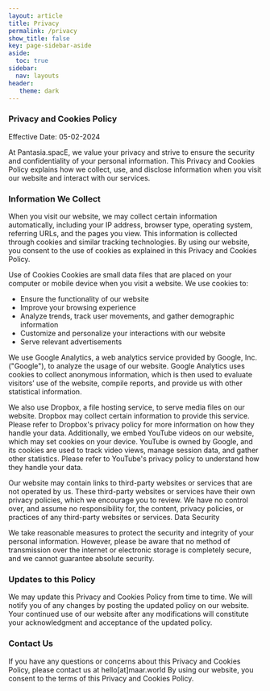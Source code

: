 ```yaml
---
layout: article
title: Privacy
permalink: /privacy
show_title: false
key: page-sidebar-aside
aside:
  toc: true
sidebar:
  nav: layouts
header:
   theme: dark
---
```


### Privacy and Cookies Policy

Effective Date: 05-02-2024

At Pantasia.spacE, we value your privacy and strive to ensure the security and confidentiality of your personal information. This Privacy and Cookies Policy explains how we collect, use, and disclose information when you visit our website and interact with our services.

### Information We Collect

When you visit our website, we may collect certain information automatically, including your IP address, browser type, operating system, referring URLs, and the pages you view. This information is collected through cookies and similar tracking technologies. By using our website, you consent to the use of cookies as explained in this Privacy and Cookies Policy.

Use of Cookies
Cookies are small data files that are placed on your computer or mobile device when you visit a website. We use cookies to:

* Ensure the functionality of our website
* Improve your browsing experience
* Analyze trends, track user movements, and gather demographic information
* Customize and personalize your interactions with our website
* Serve relevant advertisements

We use Google Analytics, a web analytics service provided by Google, Inc. ("Google"), to analyze the usage of our website. Google Analytics uses cookies to collect anonymous information, which is then used to evaluate visitors’ use of the website, compile reports, and provide us with other statistical information.

We also use Dropbox, a file hosting service, to serve media files on our website. Dropbox may collect certain information to provide this service. Please refer to Dropbox's privacy policy for more information on how they handle your data.
Additionally, we embed YouTube videos on our website, which may set cookies on your device. YouTube is owned by Google, and its cookies are used to track video views, manage session data, and gather other statistics. Please refer to YouTube's privacy policy to understand how they handle your data.

Our website may contain links to third-party websites or services that are not operated by us. These third-party websites or services have their own privacy policies, which we encourage you to review. We have no control over, and assume no responsibility for, the content, privacy policies, or practices of any third-party websites or services.
Data Security

We take reasonable measures to protect the security and integrity of your personal information. However, please be aware that no method of transmission over the internet or electronic storage is completely secure, and we cannot guarantee absolute security.

### Updates to this Policy

We may update this Privacy and Cookies Policy from time to time. We will notify you of any changes by posting the updated policy on our website. Your continued use of our website after any modifications will constitute your acknowledgment and acceptance of the updated policy.

### Contact Us

If you have any questions or concerns about this Privacy and Cookies Policy, please contact us at hello[at]maar.world
By using our website, you consent to the terms of this Privacy and Cookies Policy.